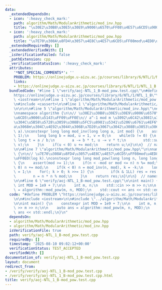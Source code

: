 ```yaml
---
data:
  _extendedDependsOn:
  - icon: ':heavy_check_mark:'
    path: algorithm/Math/ModularArithmetic/mod_inv.hpp
    title: "\u30E2\u30B8\u30E5\u30E9\u9006\u6570\uFF08\u4E57\u6CD5\u9006\u5143\uFF09"
  - icon: ':heavy_check_mark:'
    path: algorithm/Math/ModularArithmetic/mod_pow.hpp
    title: "\u7E70\u308A\u8FD4\u3057\u4E8C\u4E57\u6CD5\uFF08mod\u4ED8\u304D\uFF09"
  _extendedRequiredBy: []
  _extendedVerifiedWith: []
  _isVerificationFailed: false
  _pathExtension: cpp
  _verificationStatusIcon: ':heavy_check_mark:'
  attributes:
    '*NOT_SPECIAL_COMMENTS*': ''
    PROBLEM: https://onlinejudge.u-aizu.ac.jp/courses/library/6/NTL/1/NTL_1_B
    links:
    - https://onlinejudge.u-aizu.ac.jp/courses/library/6/NTL/1/NTL_1_B
  bundledCode: "#line 1 \"verify/aoj-NTL_1_B-mod_pow.test.cpp\"\n#define PROBLEM \"\
    https://onlinejudge.u-aizu.ac.jp/courses/library/6/NTL/1/NTL_1_B\"\n\n#include\
    \ <iostream>\n\n#line 1 \"algorithm/Math/ModularArithmetic/mod_pow.hpp\"\n\n\n\
    \n#include <cassert>\n\n#line 1 \"algorithm/Math/ModularArithmetic/mod_inv.hpp\"\
    \n\n\n\n#line 5 \"algorithm/Math/ModularArithmetic/mod_inv.hpp\"\n#include <utility>\n\
    \nnamespace algorithm {\n\n// \u30E2\u30B8\u30E5\u30E9\u9006\u6570\uFF08\u4E57\
    \u6CD5\u9006\u5143\uFF09\uFF0E\n// a^-1 mod m \u3092\u6C42\u3081\u308B\uFF0E\u89E3\
    \u304C\u5B58\u5728\u3059\u308B\u5FC5\u8981\u5341\u5206\u6761\u4EF6\u306F\uFF0C\
    a\u3068m\u304C\u4E92\u3044\u306B\u7D20\u3067\u3042\u308B\u3053\u3068\uFF0EO(log\
    \ a).\nconstexpr long long mod_inv(long long a, int mod) {\n    assert(mod >=\
    \ 1);\n    long long b = mod, u = 1, v = 0;\n    while(b != 0) {\n        long\
    \ long t = a / b;\n        a -= b * t, u -= v * t;\n        std::swap(a, b), std::swap(u,\
    \ v);\n    }\n    if(u < 0) u += mod;\n    return u;\n}\n\n}  // namespace algorithm\n\
    \n\n#line 7 \"algorithm/Math/ModularArithmetic/mod_pow.hpp\"\n\nnamespace algorithm\
    \ {\n\n// \u7E70\u308A\u8FD4\u3057\u4E8C\u4E57\u6CD5\uFF08mod\u4ED8\u304D\uFF09\
    \uFF0EO(log k).\nconstexpr long long mod_pow(long long n, long long k, int mod)\
    \ {\n    assert(mod >= 1);\n    if(n < -mod or mod <= n) n %= mod;\n    if(n <\
    \ 0) n += mod;\n    if(k < 0) n = mod_inv(n, mod), k = -k;\n    long long res\
    \ = 1;\n    for(; k > 0; k >>= 1) {\n        if(k & 1LL) res = res * n % mod;\n\
    \        n = n * n % mod;\n    }\n    return res;\n}\n\n}  // namespace algorithm\n\
    \n\n#line 6 \"verify/aoj-NTL_1_B-mod_pow.test.cpp\"\n\nint main() {\n    constexpr\
    \ int MOD = 1e9 + 7;\n\n    int m, n;\n    std::cin >> m >> n;\n\n    auto ans\
    \ = algorithm::mod_pow(m, n, MOD);\n    std::cout << ans << std::endl;\n}\n"
  code: "#define PROBLEM \"https://onlinejudge.u-aizu.ac.jp/courses/library/6/NTL/1/NTL_1_B\"\
    \n\n#include <iostream>\n\n#include \"../algorithm/Math/ModularArithmetic/mod_pow.hpp\"\
    \n\nint main() {\n    constexpr int MOD = 1e9 + 7;\n\n    int m, n;\n    std::cin\
    \ >> m >> n;\n\n    auto ans = algorithm::mod_pow(m, n, MOD);\n    std::cout <<\
    \ ans << std::endl;\n}\n"
  dependsOn:
  - algorithm/Math/ModularArithmetic/mod_pow.hpp
  - algorithm/Math/ModularArithmetic/mod_inv.hpp
  isVerificationFile: true
  path: verify/aoj-NTL_1_B-mod_pow.test.cpp
  requiredBy: []
  timestamp: '2025-08-10 09:02:12+00:00'
  verificationStatus: TEST_ACCEPTED
  verifiedWith: []
documentation_of: verify/aoj-NTL_1_B-mod_pow.test.cpp
layout: document
redirect_from:
- /verify/verify/aoj-NTL_1_B-mod_pow.test.cpp
- /verify/verify/aoj-NTL_1_B-mod_pow.test.cpp.html
title: verify/aoj-NTL_1_B-mod_pow.test.cpp
---
```

